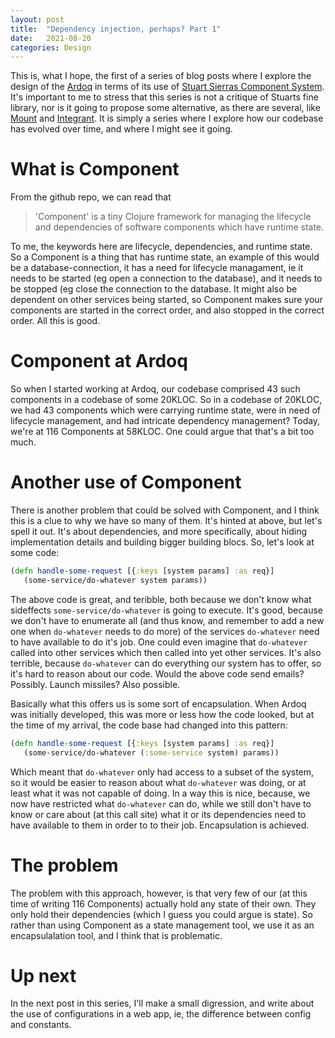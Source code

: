 ```yaml
---
layout: post
title:  "Dependency injection, perhaps? Part 1"
date:   2021-08-20
categories: Design
---
```

This is, what I hope, the first of a series of blog posts where I explore the design of the [Ardoq](https://www.ardoq.com) in terms of its use of [Stuart Sierras Component System](https://github.com/stuartsierra/component). It's important to me to stress that this series is not a critique of Stuarts fine library, nor is it going to propose some alternative, as there are several, like [Mount](https://github.com/tolitius/mount) and [Integrant](https://github.com/weavejester/integrant). It is simply a series where I explore how our codebase has evolved over time, and where I might see it going.

# What is Component
From the github repo, we can read that
> 'Component' is a tiny Clojure framework for managing the lifecycle and dependencies of software components which have runtime state.

To me, the keywords here are lifecycle, dependencies, and runtime state. So a Component is a thing that has runtime state, an example of this would be a database-connection, it has a need for lifecycle managament, ie it needs to be started (eg open a connection to the database), and it needs to be stopped (eg close the connection to the database. It might also be dependent on other services being started, so Component makes sure your components are started in the correct order, and also stopped in the correct order. All this is good.

# Component at Ardoq
So when I started working at Ardoq, our codebase comprised 43 such components in a codebase of some 20KLOC. So in a codebase of 20KLOC, we had 43 components which were carrying runtime state, were in need of lifecycle management, and had intricate dependency management? Today, we're at 116 Components at 58KLOC. One could argue that that's a bit too much.

# Another use of Component
There is another problem that could be solved with Component, and I think this is a clue to why we have so many of them. It's hinted at above, but let's spell it out. It's about dependencies, and more specifically, about hiding implementation details and building bigger building blocs. So, let's look at some code:

```clj
(defn handle-some-request [{:keys [system params] :as req}] 
   (some-service/do-whatever system params))
```

The above code is great, and teribble, both because we don't know what sideffects `some-service/do-whatever` is going to execute. It's good, because we don't have to enumerate all (and thus know, and remember to add a new one when `do-whatever` needs to do more) of the services `do-whatever` need to have available to do it's job. One could even imagine that `do-whatever` called into other services which then called into yet other services. It's also terrible, because `do-whatever` can do everything our system has to offer, so it's hard to reason about our code. Would the above code send emails? Possibly. Launch missiles? Also possible.

Basically what this offers us is some sort of encapsulation. When Ardoq was initially developed, this was more or less how the code looked, but at the time of my arrival, the code base had changed into this pattern:

```clj
(defn handle-some-request [{:keys [system params] :as req}] 
   (some-service/do-whatever (:some-service system) params))
```

Which meant that `do-whatever` only had access to a subset of the system, so it would be easier to reason about what `do-whatever` was doing, or at least what it was not capable of doing. In a way this is nice, because, we now have restricted what `do-whatever` can do, while we still don't have to know or care about (at this call site)  what it or its dependencies need to have available to them in order to to their job. Encapsulation is achieved.

# The problem
The problem with this approach, however, is that very few of our (at this time of writing 116 Components) actually hold any state of their own. They only hold their dependencies (which I guess you could argue is state). So rather than using Component as a state management tool, we use it as an encapsulalation tool, and I think that is problematic.

# Up next
In the next post in this series, I'll make a small digression, and write about the use of configurations in a web app, ie, the difference between config and constants.
